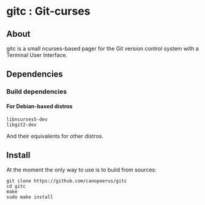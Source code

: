 # gitc : Git-curses

## About

gitc is a small ncurses-based pager for the Git version control system with a Terminal User Interface.

## Dependencies


### Build dependencies

#### For Debian-based distros
```
libncurses5-dev
libgit2-dev
```

And their equivalents for other distros.

## Install

At the moment the only way to use is to build from sources:

```
git clone https://github.com/canopeerus/gitc
cd gitc
make
sudo make install
```
